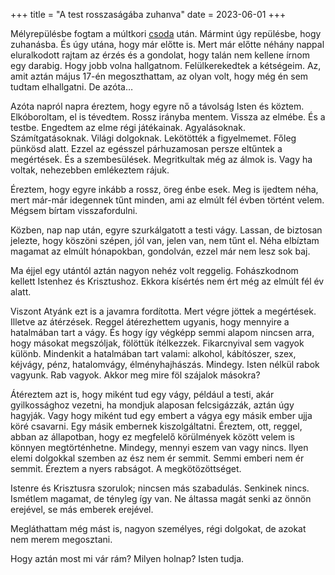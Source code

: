 +++
title = "A test rosszaságába zuhanva"
date = 2023-06-01
+++

[1]: @/isten-josagaba-csoppenve.md

Mélyrepülésbe fogtam
a múltkori [csoda][1] után.
Mármint úgy repülésbe, hogy zuhanásba.
És úgy utána, hogy már előtte is.
Mert már előtte néhány nappal
eluralkodott rajtam az érzés és a gondolat,
hogy talán nem kellene írnom egy darabig.
Hogy jobb volna hallgatnom.
Felülkerekedtek a kétségeim.
Az, amit aztán május 17-én megoszthattam,
az olyan volt, hogy még én sem tudtam elhallgatni.
De azóta…

Azóta napról napra éreztem,
hogy egyre nő a távolság Isten és köztem.
Elkóboroltam, el is tévedtem.
Rossz irányba mentem.
Vissza az elmébe.
És a testbe.
Engedtem az elme régi játékainak.
Agyalásoknak. 
Számítgatásoknak.
Világi dolgoknak.
Lekötötték a figyelmemet.
Főleg pünkösd alatt.
Ezzel az egésszel párhuzamosan persze eltűntek a megértések.
És a szembesülések.
Megritkultak még az álmok is.
Vagy ha voltak, nehezebben emlékeztem rájuk.

Éreztem, hogy egyre inkább a rossz, öreg énbe esek.
Meg is ijedtem néha,
mert már-már idegennek tűnt minden,
ami az elmúlt fél évben történt velem.
Mégsem bírtam visszafordulni.

Közben, nap nap után,
egyre szurkálgatott a testi vágy.
Lassan, de biztosan jelezte,
hogy köszöni szépen, jól van, jelen van,
nem tűnt el.
Néha elbíztam magamat az elmúlt hónapokban,
gondolván, ezzel már nem lesz sok baj.

Ma éjjel egy utántól aztán
nagyon nehéz volt reggelig.
Fohászkodnom kellett Istenhez és Krisztushoz.
Ekkora kísértés nem ért még az elmúlt fél év alatt.

Viszont Atyánk ezt is a javamra fordította.
Mert végre jöttek a megértések.
Illetve az átérzések.
Reggel átérezhettem ugyanis,
hogy mennyire a hatalmában tart a vágy.
És hogy így végképp semmi alapom nincsen arra,
hogy másokat megszóljak,
fölöttük ítélkezzek.
Fikarcnyival sem vagyok különb.
Mindenkit a hatalmában tart valami:
alkohol, kábítószer, szex, kéjvágy, pénz, hatalomvágy,
élményhajhászás.
Mindegy.
Isten nélkül rabok vagyunk.
Rab vagyok.
Akkor meg mire föl szájalok másokra?

Átéreztem azt is,
hogy miként tud egy vágy, például a testi,
akár gyilkossághoz vezetni,
ha mondjuk alaposan felcsigázzák, aztán úgy hagyják.
Vagy hogy miként tud egy embert a vágya
egy másik ember ujja köré csavarni.
Egy másik embernek kiszolgáltatni.
Éreztem, ott, reggel, abban az állapotban,
hogy ez megfelelő körülmények között velem is könnyen megtörténhetne.
Mindegy, mennyi eszem van vagy nincs.
Ilyen elemi dolgokkal szemben az ész nem ér semmit.
Semmi emberi nem ér semmit.
Éreztem a nyers rabságot.
A megkötözöttséget.

Istenre és Krisztusra szorulok;
nincsen más szabadulás.
Senkinek nincs.
Ismétlem magamat, de tényleg így van.
Ne áltassa magát senki az önnön erejével,
se más emberek erejével.

Megláthattam még mást is,
nagyon személyes, régi dolgokat,
de azokat nem merem megosztani.

Hogy aztán most mi vár rám?
Milyen holnap?
Isten tudja.

